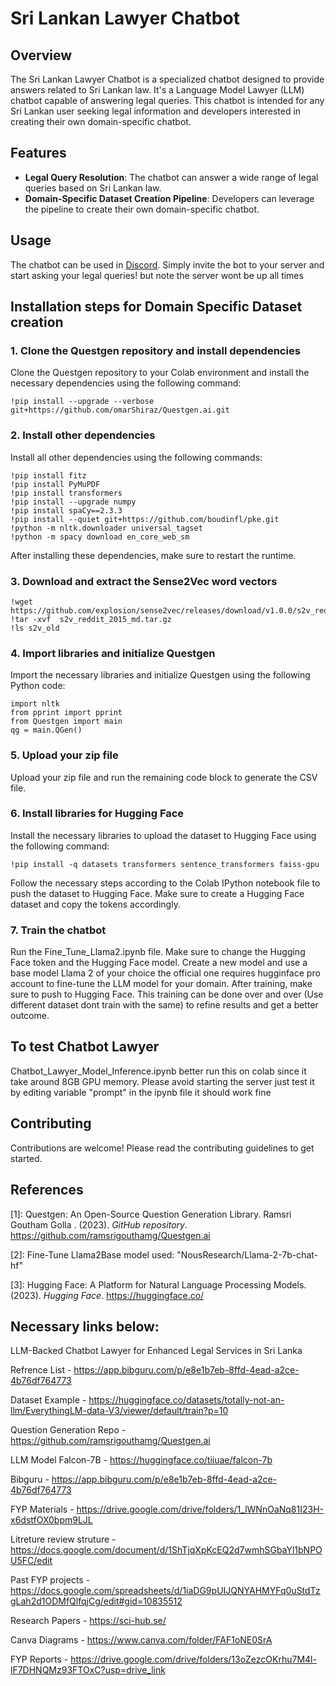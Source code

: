 # Sri Lankan Lawyer Chatbot

## Overview
The Sri Lankan Lawyer Chatbot is a specialized chatbot designed to provide answers related to Sri Lankan law. It's a Language Model Lawyer (LLM) chatbot capable of answering legal queries. This chatbot is intended for any Sri Lankan user seeking legal information and developers interested in creating their own domain-specific chatbot.

## Features
- **Legal Query Resolution**: The chatbot can answer a wide range of legal queries based on Sri Lankan law.
- **Domain-Specific Dataset Creation Pipeline**: Developers can leverage the pipeline to create their own domain-specific chatbot.

## Usage 
The chatbot can be used in [Discord](https://discord.com/oauth2/authorize?client_id=1219937929330425967&permissions=2183991392320&scope=bot). Simply invite the bot to your server and start asking your legal queries! but note the server wont be up all times

## Installation steps for Domain Specific Dataset creation

### 1. Clone the Questgen repository and install dependencies

Clone the Questgen repository to your Colab environment and install the necessary dependencies using the following command:

~~~
!pip install --upgrade --verbose git+https://github.com/omarShiraz/Questgen.ai.git
~~~

### 2. Install other dependencies

Install all other dependencies using the following commands:

~~~
!pip install fitz
!pip install PyMuPDF
!pip install transformers
!pip install --upgrade numpy
!pip install spaCy==2.3.3
!pip install --quiet git+https://github.com/boudinfl/pke.git
!python -m nltk.downloader universal_tagset
!python -m spacy download en_core_web_sm
~~~
After installing these dependencies, make sure to restart the runtime.

### 3. Download and extract the Sense2Vec word vectors

~~~
!wget https://github.com/explosion/sense2vec/releases/download/v1.0.0/s2v_reddit_2015_md.tar.gz
!tar -xvf  s2v_reddit_2015_md.tar.gz
!ls s2v_old
~~~

### 4. Import libraries and initialize Questgen

Import the necessary libraries and initialize Questgen using the following Python code:

~~~
import nltk
from pprint import pprint
from Questgen import main
qg = main.QGen()
~~~

### 5. Upload your zip file

Upload your zip file and run the remaining code block to generate the CSV file.

### 6. Install libraries for Hugging Face

Install the necessary libraries to upload the dataset to Hugging Face using the following command:

~~~
!pip install -q datasets transformers sentence_transformers faiss-gpu
~~~
Follow the necessary steps according to the Colab IPython notebook file to push the dataset to Hugging Face. Make sure to create a Hugging Face dataset and copy the tokens accordingly.

### 7. Train the chatbot

Run the Fine_Tune_Llama2.ipynb file. Make sure to change the Hugging Face token and the Hugging Face model. Create a new model and use a base model Llama 2 of your choice the official one requires hugginface pro account to fine-tune the LLM model for your domain. After training, make sure to push to Hugging Face. This training can be done over and over (Use different dataset dont train with the same) to refine results and get a better outcome.

## To test Chatbot Lawyer

Chatbot_Lawyer_Model_Inference.ipynb better run this on colab since it take around 8GB GPU memory. Please avoid starting the server just test it by editing variable "prompt" in the ipynb file it should work fine

## Contributing 
Contributions are welcome! Please read the contributing guidelines to get started.

## References

[1]: Questgen: An Open-Source Question Generation Library. Ramsri Goutham Golla
. (2023). *GitHub repository*. https://github.com/ramsrigouthamg/Questgen.ai

[2]: Fine-Tune Llama2Base model used: "NousResearch/Llama-2-7b-chat-hf"

[3]: Hugging Face: A Platform for Natural Language Processing Models. (2023). *Hugging Face*. https://huggingface.co/


## Necessary links below:

LLM-Backed Chatbot Lawyer for Enhanced Legal Services in Sri Lanka

Refrence List - https://app.bibguru.com/p/e8e1b7eb-8ffd-4ead-a2ce-4b76df764773

Dataset Example - https://huggingface.co/datasets/totally-not-an-llm/EverythingLM-data-V3/viewer/default/train?p=10

Question Generation Repo - https://github.com/ramsrigouthamg/Questgen.ai

LLM Model Falcon-7B - https://huggingface.co/tiiuae/falcon-7b

Bibguru - https://app.bibguru.com/p/e8e1b7eb-8ffd-4ead-a2ce-4b76df764773

FYP Materials - https://drive.google.com/drive/folders/1_lWNnOaNq81I23H-x6dstfOX0bpm9LJL

Litreture review struture - https://docs.google.com/document/d/1ShTjqXpKcEQ2d7wmhSGbaYl1bNPOU5FC/edit

Past FYP projects - https://docs.google.com/spreadsheets/d/1iaDG9pUIJQNYAHMYFq0uStdTzgLah2d1ODMfQlfqjCg/edit#gid=10835512

Research Papers - https://sci-hub.se/

Canva Diagrams - https://www.canva.com/folder/FAF1oNE0SrA

FYP Reports - https://drive.google.com/drive/folders/13oZezcOKrhu7M4l-lF7DHNQMz93FTOxC?usp=drive_link
